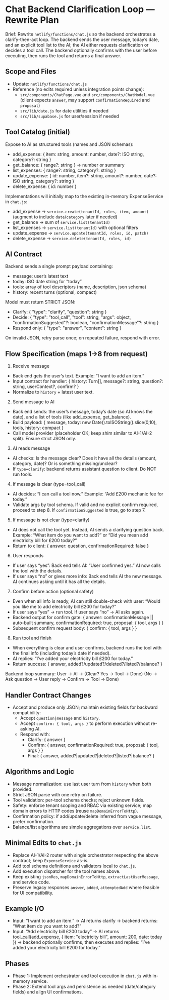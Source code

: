# Chat Backend Clarification Loop — Rewrite Plan

Brief: Rewrite `netlify/functions/chat.js` so the backend orchestrates a clarify-then-act loop. The backend sends the user message, today’s date, and an explicit tool list to the AI; the AI either requests clarification or decides a tool call. The backend optionally confirms with the user before executing, then runs the tool and returns a final answer.

## Scope and Files
- Update: `netlify/functions/chat.js`
- Reference (no edits required unless integration points change):
  - `src/components/ChatPage.vue` and `src/components/ChatModal.vue` (client expects `answer`, may support `confirmationRequired` and `proposal`)
  - `src/lib/date.js` for date utilities if needed
  - `src/lib/supabase.js` for user/session if needed

## Tool Catalog (initial)
Expose to AI as structured tools (names and JSON schemas):
- add_expense: { item: string, amount: number, date?: ISO string, category?: string }
- get_balance: { range?: string } → number or summary
- list_expenses: { range?: string, category?: string }
- update_expense: { id: number, item?: string, amount?: number, date?: ISO string, category?: string }
- delete_expense: { id: number }

Implementations will initially map to the existing in-memory ExpenseService in `chat.js`:
- add_expense → `service.create(tenantId, roles, item, amount)` (augment to include `date`/`category` later if needed)
- get_balance → sum of `service.list(tenantId)`
- list_expenses → `service.list(tenantId)` with optional filters
- update_expense → `service.update(tenantId, roles, id, patch)`
- delete_expense → `service.delete(tenantId, roles, id)`

## AI Contract
Backend sends a single prompt payload containing:
- message: user’s latest text
- today: ISO date string for “today”
- tools: array of tool descriptors (name, description, json schema)
- history: recent turns (optional, compact)

Model must return STRICT JSON:
- Clarify: { "type": "clarify", "question": string }
- Decide: { "type": "tool_call", "tool": string, "args": object, "confirmationSuggested"?: boolean, "confirmationMessage"?: string }
- Respond only: { "type": "answer", "content": string }

On invalid JSON, retry parse once; on repeated failure, respond with error.

## Flow Specification (maps 1→8 from request)
1) Receive message
- Back end gets the user’s text. Example: “I want to add an item.”
- Input contract for handler: { history: Turn[], message?: string, question?: string, userContext?, confirm? }
- Normalize to `history` + latest user text.

2) Send message to AI
- Back end sends: the user’s message, today’s date (so AI knows the date), and a list of tools (like add_expense, get_balance).
- Build payload: { message, today: new Date().toISOString().slice(0,10), tools, history: compact }
- Call model provider (placeholder OK; keep shim similar to AI-1/AI-2 split). Ensure strict JSON only.

3) AI reads message
- AI checks: Is the message clear? Does it have all the details (amount, category, date)? Or is something missing/unclear?
- If `type=clarify`: backend returns assistant question to client. Do NOT run tools.

4) If message is clear (type=tool_call)
- AI decides: “I can call a tool now.” Example: “Add £200 mechanic fee for today.”
- Validate args by tool schema. If valid and no explicit confirm required, proceed to step 8. If `confirmationSuggested` is true, go to step 7.

5) If message is not clear (type=clarify)
- AI does not call the tool yet. Instead, AI sends a clarifying question back. Example: “What item do you want to add?” or “Did you mean add electricity bill for £200 today?”
- Return to client: { answer: question, confirmationRequired: false }

6) User responds
- If user says “yes”: Back end tells AI: “User confirmed yes.” AI now calls the tool with the details.
- If user says “no” or gives more info: Back end tells AI the new message. AI continues asking until it has all the details.

7) Confirm before action (optional safety)
- Even when all info is ready, AI can still double-check with user: “Would you like me to add electricity bill £200 for today?”
- If user says “yes” → run tool. If user says “no” → AI asks again.
- Backend output for confirm gate: { answer: confirmationMessage || auto-built summary, confirmationRequired: true, proposal: { tool, args } }
- Subsequent confirm request body: { confirm: { tool, args } }

8) Run tool and finish
- When everything is clear and user confirms, backend runs the tool with the final info (including today’s date if needed).
- AI replies: “I’ve added your electricity bill £200 for today.”
- Return success: { answer, added?/updated?/deleted?/listed?/balance? }

Backend loop summary: User → AI → (Clear? Yes → Tool → Done) (No → Ask question → User reply → Confirm → Tool → Done)

## Handler Contract Changes
- Accept and produce only JSON; maintain existing fields for backward compatibility:
  - Accept `question|message` and `history`.
  - Accept `confirm: { tool, args }` to perform execution without re-asking AI.
  - Respond with:
    - Clarify: { answer }
    - Confirm: { answer, confirmationRequired: true, proposal: { tool, args } }
    - Final: { answer, added?|updated?|deleted?|listed?|balance? }

## Algorithms and Logic
- Message normalization: use last user turn from `history` when both provided.
- Strict JSON parse with one retry on failure.
- Tool validation: per-tool schema checks; reject unknown fields.
- Safety: enforce tenant scoping and RBAC via existing service; map domain errors to HTTP codes (reuse `mapDomainErrorToHttp`).
- Confirmation policy: if add/update/delete inferred from vague message, prefer confirmation.
- Balance/list algorithms are simple aggregations over `service.list`.

## Minimal Edits to `chat.js`
- Replace AI-1/AI-2 router with single orchestrator respecting the above contract; keep `ExpenseService` as-is.
- Add tool schema definitions and validators local to `chat.js`.
- Add execution dispatcher for the tool names above.
- Keep existing `jsonRes`, `mapDomainErrorToHttp`, `extractLastUserMessage`, and service code.
- Preserve legacy responses `answer`, `added`, `attemptedAdd` where feasible for UI compatibility.

## Example I/O
- Input: “I want to add an item.” → AI returns clarify → backend returns: “What item do you want to add?”
- Input: “Add electricity bill £200 today” → AI returns tool_call(add_expense, { item: "electricity bill", amount: 200, date: today }) → backend optionally confirms, then executes and replies: “I’ve added your electricity bill £200 for today.”

## Phases
- Phase 1: Implement orchestrator and tool execution in `chat.js` with in-memory service.
- Phase 2: Extend tool args and persistence as needed (date/category fields) and align UI confirmations.